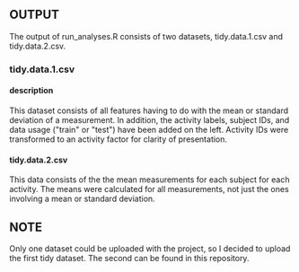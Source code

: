 ## OUTPUT

The output of run_analyses.R consists of two datasets, tidy.data.1.csv and tidy.data.2.csv.

### tidy.data.1.csv

#### description

This dataset consists of all features having to do with the mean or standard deviation of a measurement.  In addition, the activity labels, subject IDs, and data usage ("train" or "test") have been added on the left.  Activity IDs were transformed to an activity factor for clarity of presentation.

#### tidy.data.2.csv

This data consists of the the mean measurements for each subject for each activity.  The means were calculated for all measurements, not just the ones involving a mean or standard deviation.

## NOTE

Only one dataset could be uploaded with the project, so I decided to upload the first tidy dataset.  The second can be found in this repository.
